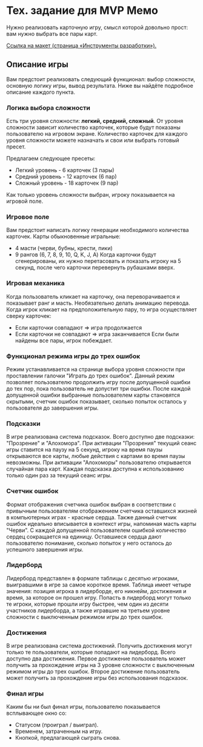 # Тех. задание для MVP Мемо

Нужно реализовать карточную игру, смысл которой довольно прост: вам нужно выбрать все пары карт.

[Ссылка на макет (страница «Инструменты разработки»).](https://www.figma.com/file/Xk8ocvZA9NlMmA0szZeI5h/%D0%B1%D0%B0%D0%B7%D0%BE%D0%B2%D1%8B%D0%B9-JS?node-id=4325%3A2)

## Описание игры

Вам предстоит реализовать следующий функционал: выбор сложности, основную логику игры, вывод результата. Ниже вы найдёте подробное описание каждого пункта.

### Логика выбора сложности

Есть три уровня сложности: **легкий, средний, сложный**. От уровня сложности зависит количество карточек, которые будут показаны пользователю на игровом экране.
Количество карточек для каждого уровня сложности можете назначать и свои или выбрать готовый пресет.

Предлагаем следующее пресеты:

- Легкий уровень - 6 карточек (3 пары)
- Средний уровень - 12 карточек (6 пар)
- Сложный уровень - 18 карточек (9 пар)

Как только уровень сложности выбран, игроку показывается на игровой поле.

### Игровое поле

Вам предстоит написать логику генерации необходимого количества карточек.
Карты обыкновенные игральные:

- 4 масти (черви, бубны, крести, пики)
- 9 рангов (6, 7, 8, 9, 10, Q, K, J, A)
  Когда карточки будут сгенерированы, их нужно перетасовать и показать игроку на 5 секунд, после чего карточки перевернуть рубашками вверх.

### Игровая механика

Когда пользователь кликает на карточку, она переворачивается и показывает ранг и масть. Необязательно делать анимацию перевода.
Когда игрок кликает на предположительную пару, то игра осуществляет сверку карточек:

- Если карточки совпадают ⇒ игра продолжается
- Если карточки не совпадают ⇒ игра заканчивается
  Если были найдены все пары, игрок побеждает.

### Функционал режима игры до трех ошибок

Режим устанавливается на странице выбора уровня сложности при проставлении галочки "Играть до трех ошибок". Данный режим позволяет пользователю продолжить игру после допущенной ошибки до тех пор, пока пользователь не допустит три ошибки. После каждой допущенной ошибки выбранные пользователем карты становятся скрытыми, счетчик ошибок показывает, сколько попыток осталось у пользователя до завершения игры.

### Подсказки

В игре реализована система подсказок. Всего доступно две подсказки: "Прозрение" и "Алохомора". При активации "Прозрения" текущий сеанс игры ставится на паузу на 5 секунд, игроку на время паузы открываются все карты, любые действия с картами во время паузы невозможны. При активации "Алохоморы" пользователю открывается случайная пара карт. Каждая подсказка доступна к использованию только один раз за текущий сеанс игры.

### Счетчик ошибок

Формат отображения счетчика ошибок выбран в соответствии с привычным пользователям отображением счетчика оставшихся жизней в компьютерных играх - красные сердца. Также данный счетчик ошибок идеально вписывается в контекст игры, напоминая масть карты "Черви". С каждой допущенной пользователем ошибкой количество сердец сокращается на единицу. Оставшиеся сердца дают пользователю понимание, сколько попыток у него осталось до успешного завершения игры.

### Лидерборд

Лидерборд представлен в формате таблицы с десятью игроками, выигравшими в игре за самое короткое время. Таблица имеет четыре значения: позиция игрока в лидерборде, его никнейм, достижения и время, за которое он прошел игру. Попасть в лидерборд могут только те игроки, которые прошли игру быстрее, чем один из десяти участников лидерборда, а также игравшие на третьем уровне сложности с выключенным режимом игры до трех ошибок.

### Достижения

В игре реализована система достижений. Получить достижения могут только те пользователи, которые попадают на лидерборд. Всего доступно два достижения. Первое достижение пользователь может получить за прохождение игры на 3 уровне сложности с выключенным режимом игры до трех ошибок. Второе достижение пользователь может получить за прохождение игры без использования подсказок.

### Финал игры

Каким бы ни был финал игры, пользователю показывается всплывающее окно со:

- Статусом (проиграл / выиграл).
- Временем, затраченным на игру.
- Кнопкой, предлагающей сыграть снова.
